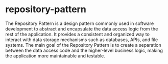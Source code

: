 # repository-pattern

The Repository Pattern is a design pattern commonly used in software development to abstract and encapsulate the data access logic from the rest of the application. It provides a consistent and organized way to interact with data storage mechanisms such as databases, APIs, and file systems. The main goal of the Repository Pattern is to create a separation between the data access code and the higher-level business logic, making the application more maintainable and testable.